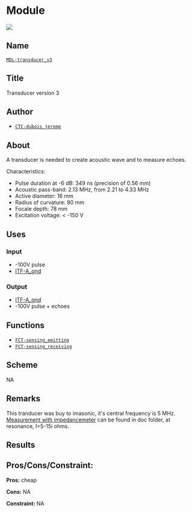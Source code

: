 # Module
![](viewme.png)

## Name
[`MDL-transducer_v3`]()

## Title
Transducer version 3

## Author
* [`CTC-dubois_jerome`]()

## About
A transducer is needed to create acoustic wave and to measure echoes.

Characteristics:

* Pulse duration at -6 dB: 349 ns (precision of 0.56 mm)
* Acoustic pass-band: 2.13 MHz, from 2.21 to 4.33 MHz
* Active diameter: 16 mm
* Radius of curvature: 80 mm
* Focale depth: 78 mm
* Excitation voltage: < -150 V

## Uses
### Input
* -100V pulse
* [ITF-A_gnd]()

### Output
* [ITF-A_gnd]()
* -100V pulse + echoes

## Functions
* [`FCT-sensing_emitting`]()
* [`FCT-sensing_receiving`]()

## Scheme
NA

## Remarks
This tranducer was buy to imasonic, it's central frequency is 5 MHz. [Measurement with impedancemeter](./doc/impedance.png) can be found in doc folder, at resonance, I=5-15i ohms.

## Results

## Pros/Cons/Constraint:

**Pros:** cheap

**Cons:** NA

**Constraint:** NA
